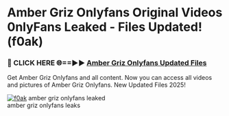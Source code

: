 # Amber Griz Onlyfans Original Videos 0nlyFans Leaked - Files Updated! (f0ak)

<h3>🔴 CLICK HERE 🌐==►► <a href="https://tinyurl.com/2wckxsce" rel="nofollow">Amber Griz Onlyfans Updated Files</a></h3>

Get Amber Griz Onlyfans and all content. Now you can access all videos and pictures of Amber Griz Onlyfans. New Updated Files 2025!

[![f0ak](https://i.imgur.com/AFduVYN.gif)](https://tinyurl.com/2wckxsce)
amber griz onlyfans leaked<br>
amber griz onlyfans leaks